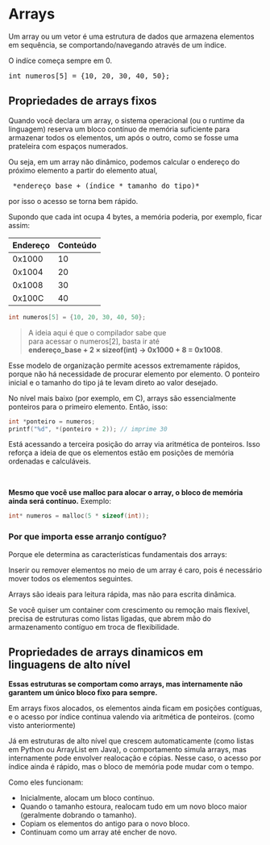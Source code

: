 # Arrays

Um array ou um vetor é uma estrutura de dados que armazena elementos em sequência, se comportando/navegando através de um índice.

O indíce começa sempre em 0.

<pre>int numeros[5] = {10, 20, 30, 40, 50};</pre>

## Propriedades de arrays fixos

Quando você declara um array, o sistema operacional (ou o runtime da linguagem) reserva um bloco contínuo de memória suficiente para armazenar todos os elementos, um após o outro, como se fosse uma prateleira com espaços numerados.

Ou seja, em um array não dinâmico, podemos calcular o endereço do próximo elemento a partir do  elemento atual, 

<pre> *endereço_base + (índice * tamanho_do_tipo)* </pre>

por isso o acesso se torna bem rápido.

Supondo que cada int ocupa 4 bytes, a memória poderia, por exemplo, ficar assim:

| Endereço | Conteúdo |
|-------------|-------------|
| 0x1000     | 10     |
| 0x1004     | 20     |
| 0x1008     | 30     |
| 0x100C     | 40     |
```c 
int numeros[5] = {10, 20, 30, 40, 50}; 
```

> A ideia aqui é que o compilador sabe que </br>para acessar o numeros[2], basta ir até </br>**endereço_base + 2 × sizeof(int) → 0x1000 + 8 = 0x1008**. 

Esse modelo de organização permite acessos extremamente rápidos, porque não há necessidade de procurar elemento por elemento. O ponteiro inicial e o tamanho do tipo já te levam direto ao valor desejado.

No nível mais baixo (por exemplo, em C), arrays são essencialmente ponteiros para o primeiro elemento. Então, isso:
```c
int *ponteiro = numeros; 
printf("%d", *(ponteiro + 2)); // imprime 30 
```

Está acessando a terceira posição do array via aritmética de ponteiros. Isso reforça a ideia de que os elementos estão em posições de memória ordenadas e calculáveis.

<br>

**Mesmo que você use malloc para alocar o array, o bloco de memória ainda será contínuo.** Exemplo:

```c
int* numeros = malloc(5 * sizeof(int));
```
### Por que importa esse arranjo contíguo?
Porque ele determina as características fundamentais dos arrays:

Inserir ou remover elementos no meio de um array é caro, pois é necessário mover todos os elementos seguintes.

Arrays são ideais para leitura rápida, mas não para escrita dinâmica.

Se você quiser um container com crescimento ou remoção mais flexível, precisa de estruturas como listas ligadas, que abrem mão do armazenamento contíguo em troca de flexibilidade.

## Propriedades de arrays dinamicos em linguagens de alto nível

**Essas estruturas se comportam como arrays, mas internamente não garantem um único bloco fixo para sempre.**

Em arrays fixos alocados, os elementos ainda ficam em posições contíguas, e o acesso por índice continua valendo via aritmética de ponteiros. (como visto anteriormente)

Já em estruturas de alto nível que crescem automaticamente (como listas em Python ou ArrayList em Java), o comportamento simula arrays, mas internamente pode envolver realocação e cópias. Nesse caso, o acesso por índice ainda é rápido, mas o bloco de memória pode mudar com o tempo.

Como eles funcionam:
- Inicialmente, alocam um bloco contínuo.
- Quando o tamanho estoura, realocam tudo em um novo bloco maior (geralmente dobrando o tamanho).
- Copiam os elementos do antigo para o novo bloco.
- Continuam como um array até encher de novo.